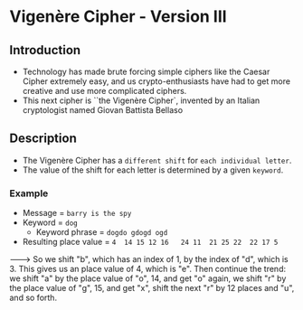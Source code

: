 # Vigenère Cipher - Version III

## Introduction
- Technology has made brute forcing simple ciphers like the Caesar Cipher extremely easy, and us crypto-enthusiasts have had to get more creative and use more complicated ciphers.
- This next cipher is ``the Vigenère Cipher`, invented by an Italian cryptologist named Giovan Battista Bellaso

## Description
- The Vigenère Cipher has a `different shift` for `each individual letter`.
- The value of the shift for each letter is determined by a given `keyword`.

### Example
- Message = `barry is the spy`
- Keyword = `dog`
    - Keyword phrase = `dogdo gdogd ogd`
- Resulting place value = `4  14 15 12 16   24 11  21 25 22  22 17 5`

---> So we shift "b", which has an index of 1, by the index of "d", which is 3. This gives us an place value of 4, which is "e". Then continue the trend: we shift "a" by the place value of "o", 14, and get "o" again, we shift "r" by the place value of "g", 15, and get "x", shift the next "r" by 12 places and "u", and so forth.

```

```